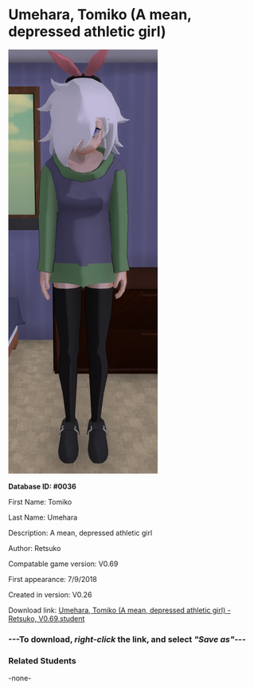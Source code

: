 # Umehara, Tomiko (A mean, depressed athletic girl)

<img src="../../Files/Images/Umehara, Tomiko (A mean, depressed athletic girl).png" title="Umehara, Tomiko (A mean, depressed athletic girl) - Retsuko, V0.69">

**Database ID: #0036**

First Name: Tomiko

Last Name: Umehara

Description: A mean, depressed athletic girl

Author: Retsuko

Compatable game version: V0.69

First appearance: 7/9/2018

Created in version: V0.26

Download link: <a href="https://raw.githubusercontent.com/Arbiter1223/Daigaku-Gurashi-Custom-Students/master/Files/Student%20Files/Umehara%2C%20Tomiko%20(A%20mean%2C%20depressed%20athletic%20girl)%20-%20Retsuko%2C%20V0.69.student">Umehara, Tomiko (A mean, depressed athletic girl) - Retsuko, V0.69.student</a>

### ---**To download, _right-click_ the link, and select _"Save as"_**---

### Related Students

-none-
